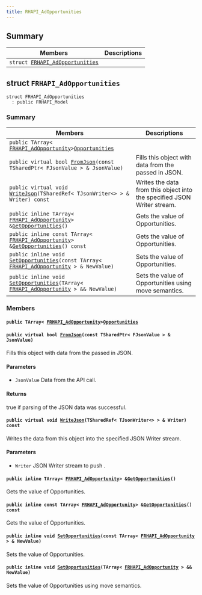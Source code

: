 ```yaml
---
title: RHAPI_AdOpportunities
---
```


## Summary

 Members                        | Descriptions                                
--------------------------------|---------------------------------------------
`struct `[`FRHAPI_AdOpportunities`](#structFRHAPI__AdOpportunities) | 

## struct `FRHAPI_AdOpportunities` <a id="structFRHAPI__AdOpportunities"></a>

```
struct FRHAPI_AdOpportunities
  : public FRHAPI_Model
```

### Summary

 Members                        | Descriptions                                
--------------------------------|---------------------------------------------
`public TArray< `[`FRHAPI_AdOpportunity`](RHAPI_AdOpportunity.md#structFRHAPI__AdOpportunity)` > `[`Opportunities`](#structFRHAPI__AdOpportunities_1a505bce5e1973467c1d137f8640724ae0) | 
`public virtual bool `[`FromJson`](#structFRHAPI__AdOpportunities_1ab7a8353aa371c24e156716878a8b492e)`(const TSharedPtr< FJsonValue > & JsonValue)` | Fills this object with data from the passed in JSON.
`public virtual void `[`WriteJson`](#structFRHAPI__AdOpportunities_1a7558889ab9b65c91353990aeae1fc8d5)`(TSharedRef< TJsonWriter<> > & Writer) const` | Writes the data from this object into the specified JSON Writer stream.
`public inline TArray< `[`FRHAPI_AdOpportunity`](RHAPI_AdOpportunity.md#structFRHAPI__AdOpportunity)` > & `[`GetOpportunities`](#structFRHAPI__AdOpportunities_1ac8a2d73168a1721bed3b98b607e576a2)`()` | Gets the value of Opportunities.
`public inline const TArray< `[`FRHAPI_AdOpportunity`](RHAPI_AdOpportunity.md#structFRHAPI__AdOpportunity)` > & `[`GetOpportunities`](#structFRHAPI__AdOpportunities_1a4280c947d7f32e8342517ff5e6ce8fce)`() const` | Gets the value of Opportunities.
`public inline void `[`SetOpportunities`](#structFRHAPI__AdOpportunities_1a02a973c9e4e5888ee257803b5847264a)`(const TArray< `[`FRHAPI_AdOpportunity`](RHAPI_AdOpportunity.md#structFRHAPI__AdOpportunity)` > & NewValue)` | Sets the value of Opportunities.
`public inline void `[`SetOpportunities`](#structFRHAPI__AdOpportunities_1a16dc81023a030c25a225ce15fe147539)`(TArray< `[`FRHAPI_AdOpportunity`](RHAPI_AdOpportunity.md#structFRHAPI__AdOpportunity)` > && NewValue)` | Sets the value of Opportunities using move semantics.

### Members

#### `public TArray< `[`FRHAPI_AdOpportunity`](RHAPI_AdOpportunity.md#structFRHAPI__AdOpportunity)` > `[`Opportunities`](#structFRHAPI__AdOpportunities_1a505bce5e1973467c1d137f8640724ae0) <a id="structFRHAPI__AdOpportunities_1a505bce5e1973467c1d137f8640724ae0"></a>

#### `public virtual bool `[`FromJson`](#structFRHAPI__AdOpportunities_1ab7a8353aa371c24e156716878a8b492e)`(const TSharedPtr< FJsonValue > & JsonValue)` <a id="structFRHAPI__AdOpportunities_1ab7a8353aa371c24e156716878a8b492e"></a>

Fills this object with data from the passed in JSON.

#### Parameters
* `JsonValue` Data from the API call.

#### Returns
true if parsing of the JSON data was successful.

#### `public virtual void `[`WriteJson`](#structFRHAPI__AdOpportunities_1a7558889ab9b65c91353990aeae1fc8d5)`(TSharedRef< TJsonWriter<> > & Writer) const` <a id="structFRHAPI__AdOpportunities_1a7558889ab9b65c91353990aeae1fc8d5"></a>

Writes the data from this object into the specified JSON Writer stream.

#### Parameters
* `Writer` JSON Writer stream to push .

#### `public inline TArray< `[`FRHAPI_AdOpportunity`](RHAPI_AdOpportunity.md#structFRHAPI__AdOpportunity)` > & `[`GetOpportunities`](#structFRHAPI__AdOpportunities_1ac8a2d73168a1721bed3b98b607e576a2)`()` <a id="structFRHAPI__AdOpportunities_1ac8a2d73168a1721bed3b98b607e576a2"></a>

Gets the value of Opportunities.

#### `public inline const TArray< `[`FRHAPI_AdOpportunity`](RHAPI_AdOpportunity.md#structFRHAPI__AdOpportunity)` > & `[`GetOpportunities`](#structFRHAPI__AdOpportunities_1a4280c947d7f32e8342517ff5e6ce8fce)`() const` <a id="structFRHAPI__AdOpportunities_1a4280c947d7f32e8342517ff5e6ce8fce"></a>

Gets the value of Opportunities.

#### `public inline void `[`SetOpportunities`](#structFRHAPI__AdOpportunities_1a02a973c9e4e5888ee257803b5847264a)`(const TArray< `[`FRHAPI_AdOpportunity`](RHAPI_AdOpportunity.md#structFRHAPI__AdOpportunity)` > & NewValue)` <a id="structFRHAPI__AdOpportunities_1a02a973c9e4e5888ee257803b5847264a"></a>

Sets the value of Opportunities.

#### `public inline void `[`SetOpportunities`](#structFRHAPI__AdOpportunities_1a16dc81023a030c25a225ce15fe147539)`(TArray< `[`FRHAPI_AdOpportunity`](RHAPI_AdOpportunity.md#structFRHAPI__AdOpportunity)` > && NewValue)` <a id="structFRHAPI__AdOpportunities_1a16dc81023a030c25a225ce15fe147539"></a>

Sets the value of Opportunities using move semantics.

